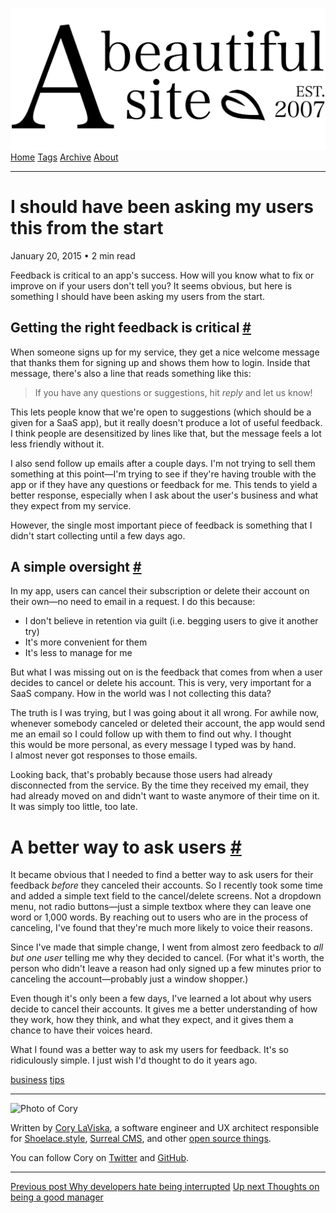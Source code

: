 <a href="../../index.html" class="header-link"><img src="../../images/logos/wordmark.svg" alt="A Beautiful Site" class="wordmark" /></a> <a href="../../index.html" class="nav-item">Home</a> <a href="../../tags/index.html" class="nav-item">Tags</a> <a href="../index.html" class="nav-item">Archive</a> <a href="../../about/index.html" class="nav-item">About</a>

------------------------------------------------------------------------

I should have been asking my users this from the start
======================================================

January 20, 2015 • 2 min read

Feedback is critical to an app's success. How will you know what to fix or improve on if your users don't tell you? It seems obvious, but here is something I should have been asking my users from the start.

Getting the right feedback is critical <a href="#getting-the-right-feedback-is-critical" class="direct-link">#</a>
------------------------------------------------------------------------------------------------------------------

When someone signs up for my service, they get a nice welcome message that thanks them for signing up and shows them how to login. Inside that message, there's also a line that reads something like this:

> If you have any questions or suggestions, hit *reply* and let us know!

This lets people know that we're open to suggestions (which should be a given for a SaaS app), but it really doesn't produce a lot of useful feedback. I think people are desensitized by lines like that, but the message feels a lot less friendly without it.

I also send follow up emails after a couple days. I'm not trying to sell them something at this point—I'm trying to see if they're having trouble with the app or if they have any questions or feedback for me. This tends to yield a better response, especially when I ask about the user's business and what they expect from my service.

However, the single most important piece of feedback is something that I didn't start collecting until a few days ago.

A simple oversight <a href="#a-simple-oversight" class="direct-link">#</a>
--------------------------------------------------------------------------

In my app, users can cancel their subscription or delete their account on their own—no need to email in a request. I do this because:

-   I don't believe in retention via guilt (i.e. begging users to give it another try)
-   It's more convenient for them
-   It's less to manage for me

But what I was missing out on is the feedback that comes from when a user decides to cancel or delete his account. This is very, very important for a SaaS company. How in the world was I not collecting this data?

The truth is I was trying, but I was going about it all wrong. For awhile now, whenever somebody canceled or deleted their account, the app would send me an email so I could follow up with them to find out why. I thought this would be more personal, as every message I typed was by hand. I almost never got responses to those emails.

Looking back, that's probably because those users had already disconnected from the service. By the time they received my email, they had already moved on and didn't want to waste anymore of their time on it. It was simply too little, too late.

A better way to ask users <a href="#a-better-way-to-ask-users" class="direct-link">#</a>
========================================================================================

It became obvious that I needed to find a better way to ask users for their feedback *before* they canceled their accounts. So I recently took some time and added a simple text field to the cancel/delete screens. Not a dropdown menu, not radio buttons—just a simple textbox where they can leave one word or 1,000 words. By reaching out to users who are in the process of canceling, I've found that they're much more likely to voice their reasons.

Since I've made that simple change, I went from almost zero feedback to *all but one user* telling me why they decided to cancel. (For what it's worth, the person who didn't leave a reason had only signed up a few minutes prior to canceling the account—probably just a window shopper.)

Even though it's only been a few days, I've learned a lot about why users decide to cancel their accounts. It gives me a better understanding of how they work, how they think, and what they expect, and it gives them a chance to have their voices heard.

What I found was a better way to ask my users for feedback. It's so ridiculously simple. I just wish I'd thought to do it years ago.

<a href="../../tags/business/index.html" class="post-tag">business</a> <a href="../../tags/tips/index.html" class="post-tag">tips</a>

------------------------------------------------------------------------

<img src="http://0.gravatar.com/avatar/bf1b3b95fd5b096a3592247c29667b33?s=512" alt="Photo of Cory" class="avatar avatar-small" />

Written by [Cory LaViska](../../index-4.html), a software engineer and UX architect responsible for [Shoelace.style](https://shoelace.style/), [Surreal CMS](https://www.surrealcms.com/), and other [open source things](https://github.com/claviska).

You can follow Cory on [Twitter](https://twitter.com/claviska) and [GitHub](https://github.com/claviska).

------------------------------------------------------------------------

<a href="../why-developers-hate-being-interrupted/index.html" class="post-nav-previous"><span class="small">Previous post</span> Why developers hate being interrupted</a> <a href="../thoughts-on-being-a-good-manager/index.html" class="post-nav-next"><span class="small">Up next</span> Thoughts on being a good manager</a>
